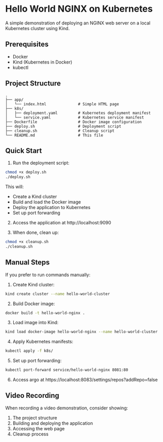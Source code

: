 # Hello World NGINX on Kubernetes

A simple demonstration of deploying an NGINX web server on a local Kubernetes cluster using Kind.

## Prerequisites

- Docker
- Kind (Kubernetes in Docker)
- kubectl

## Project Structure

```
.
├── app/
│   └── index.html              # Simple HTML page
├── k8s/
│   ├── deployment.yaml         # Kubernetes deployment manifest
│   └── service.yaml            # Kubernetes service manifest
├── Dockerfile                  # Docker image configuration
├── deploy.sh                   # Deployment script
├── cleanup.sh                  # Cleanup script
└── README.md                   # This file
```

## Quick Start

1. Run the deployment script:

```bash
chmod +x deploy.sh
./deploy.sh
```

This will:
- Create a Kind cluster
- Build and load the Docker image
- Deploy the application to Kubernetes
- Set up port forwarding

2. Access the application at http://localhost:9090

3. When done, clean up:

```bash
chmod +x cleanup.sh
./cleanup.sh
```

## Manual Steps

If you prefer to run commands manually:

1. Create Kind cluster:
```bash
kind create cluster --name hello-world-cluster
```

2. Build Docker image:
```bash
docker build -t hello-world-nginx .
```

3. Load image into Kind:
```bash
kind load docker-image hello-world-nginx --name hello-world-cluster
```

4. Apply Kubernetes manifests:
```bash
kubectl apply -f k8s/
```

5. Set up port forwarding:
```bash
kubectl port-forward service/hello-world-nginx 8081:80
```

6. Access argo at https://localhost:8083/settings/repos?addRepo=false

## Video Recording

When recording a video demonstration, consider showing:
1. The project structure
2. Building and deploying the application
3. Accessing the web page
4. Cleanup process 

